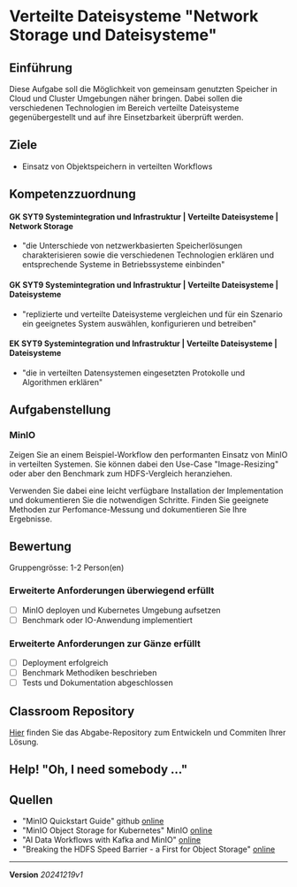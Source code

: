 # Verteilte Dateisysteme "Network Storage und Dateisysteme"

## Einführung
Diese Aufgabe soll die Möglichkeit von gemeinsam genutzten Speicher in Cloud und Cluster Umgebungen näher bringen. Dabei sollen die verschiedenen Technologien im Bereich verteilte Dateisysteme gegenübergestellt und auf ihre Einsetzbarkeit überprüft werden.

## Ziele
- Einsatz von Objektspeichern in verteilten Workflows

## Kompetenzzuordnung

#### GK SYT9 Systemintegration und Infrastruktur | Verteilte Dateisysteme | Network Storage
* "die Unterschiede von netzwerkbasierten Speicherlösungen charakterisieren sowie die verschiedenen Technologien erklären und entsprechende Systeme in Betriebssysteme einbinden"

#### GK SYT9 Systemintegration und Infrastruktur | Verteilte Dateisysteme | Dateisysteme
* "replizierte und verteilte Dateisysteme vergleichen und für ein Szenario ein geeignetes System auswählen, konfigurieren und betreiben"

#### EK SYT9 Systemintegration und Infrastruktur | Verteilte Dateisysteme | Dateisysteme
* "die in verteilten Datensystemen eingesetzten Protokolle und Algorithmen erklären"


## Aufgabenstellung

### MinIO
Zeigen Sie an einem Beispiel-Workflow den performanten Einsatz von MinIO in verteilten Systemen. Sie können dabei den Use-Case "Image-Resizing" oder aber den Benchmark zum HDFS-Vergleich heranziehen.

Verwenden Sie dabei eine leicht verfügbare Installation der Implementation und dokumentieren Sie die notwendigen Schritte. Finden Sie geeignete Methoden zur Perfomance-Messung und dokumentieren Sie Ihre Ergebnisse.

## Bewertung
Gruppengrösse: 1-2 Person(en)

### Erweiterte Anforderungen überwiegend erfüllt
- [ ] MinIO deployen und Kubernetes Umgebung aufsetzen
- [ ] Benchmark oder IO-Anwendung implementiert

### Erweiterte Anforderungen zur Gänze erfüllt
- [ ] Deployment erfolgreich
- [ ] Benchmark Methodiken beschrieben
- [ ] Tests und Dokumentation abgeschlossen

## Classroom Repository
[Hier](https://classroom.github.com/a/lKlOrio3) finden Sie das Abgabe-Repository zum Entwickeln und Commiten Ihrer Lösung.

## Help! "Oh, I need somebody ..."


## Quellen
* "MinIO Quickstart Guide" github [online](https://github.com/minio/minio)
* "MinIO Object Storage for Kubernetes" MinIO [online](https://min.io/docs/minio/kubernetes/upstream/)
* "AI Data Workflows with Kafka and MinIO" [online](https://blog.min.io/complex-workflows-apache-kafka-minio/)
* "Breaking the HDFS Speed Barrier - a First for Object Storage" [online](https://blog.min.io/hdfsbenchmark/)

---
**Version** *20241219v1*

